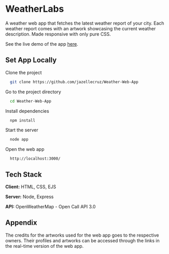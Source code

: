 
# WeatherLabs

A weather web app that fetches the latest weather report of your city. Each weather report comes with an artwork showcasing the current weather description.
Made responsive with only pure CSS.

See the live demo of the app [here](https://weather-labs.herokuapp.com/).

## Set App Locally


Clone the project

```bash
  git clone https://github.com/jazellecruz/Weather-Web-App
```

Go to the project directory

```bash
  cd Weather-Web-App
```

Install dependencies

```bash
  npm install
```

Start the server

```bash
  node app
```

Open the web app

```
  http://localhost:3000/
```
## Tech Stack

**Client:** HTML, CSS, EJS

**Server:** Node, Express

**API:** OpenWeatherMap - Open Call API 3.0


## Appendix
The credits for the artworks used for the web app goes to the respective owners. Their profiles and artworks can be accessed through the links in the real-time version of the web app.



